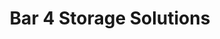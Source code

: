 ---
title: "Bar 4 Storage Solutions"
url: /gilbert/bar-4-storage-solutions/
shop: storage rental
---